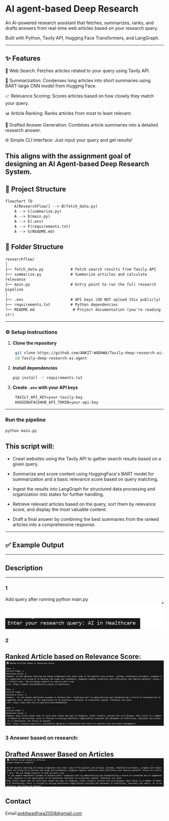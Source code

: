 # AI agent-based Deep Research




An AI-powered research assistant that fetches, summarizes, ranks, and drafts answers from real-time web articles based on your research query.

Built with Python, Tavily API, Hugging Face Transformers, and LangGraph.

---


## ✨ Features
🔎 Web Search: Fetches articles related to your query using Tavily API.

📝 Summarization: Condenses long articles into short summaries using BART-large CNN model from Hugging Face.

📈 Relevance Scoring: Scores articles based on how closely they match your query.

📊 Article Ranking: Ranks articles from most to least relevant.

🧠 Drafted Answer Generation: Combines article summaries into a detailed research answer.

🌐 Simple CLI Interface: Just input your query and get results!

This aligns with the assignment goal of designing an **AI Agent-based Deep Research System**.
---

## 📂 Project Structure

```mermaid
flowchart TD
    A[ResearchFlow/] --> B(fetch_data.py)
    A --> C(summarize.py)
    A --> D(main.py)
    A --> E(.env)
    A --> F(requirements.txt)
    A --> G(README.md)

```

## 📁 Folder Structure
```
researchflow/
│
├── fetch_data.py            # Fetch search results from Tavily API
├── summarize.py             # Summarize articles and calculate relevance
├── main.py                  # Entry point to run the full research pipeline
│
├── .env                     # API keys (DO NOT upload this publicly)
├── requirements.txt         # Python dependencies
└── README.md                 # Project documentation (you're reading it!)

```

---

### ⚙️ Setup Instructions

1. **Clone the repository**
   ```bash
    git clone https://github.com/ANKIT-WADHWA/Tavily-deep-research-ai-agent.git
    cd Tavily-deep-research-ai-agent

   ```

2. **Install dependencies**
   ```bash
   pip install -r requirements.txt
   ```

3. **Create `.env` with your API keys**
   ```env
    TAVILY_API_KEY=your-tavily-key
    HUGGINGFACEHUB_API_TOKEN=your-api-key
   ```

---


### Run the pipeline

```bash
python main.py
```

## This script will:
- Crawl websites using the Tavily API to gather search results based on a given query.

- Summarize and score content using HuggingFace's BART model for summarization and a basic relevance score based on query matching.

- Ingest the results into LangGraph for structured data processing and organization into states for further handling.

- Retrieve relevant articles based on the query, sort them by relevance score, and display the most valuable content.

- Draft a final answer by combining the best summaries from the ranked articles into a comprehensive response.

---

## ✅ Example Output
---
## Description
---
### 1
Add query after running python main.py
![Query Input](Output_images/1.png)

### 2️
Ranked Article based on Relevance Score:
![Articles](Output_images/2.png)
---

### 3 Answer based on research:
 Drafted Answer Based on Articles
 ![Result](Output_images/3.png)
---


## Contact
Email:ankitwadhwa2004@gmail.com